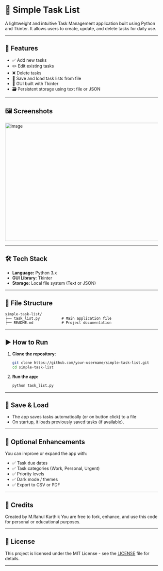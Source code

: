 # 📝 Simple Task List

A lightweight and intuitive Task Management application built using Python and Tkinter. It allows users to create, update, and delete tasks for daily use.

---

## 🚀 Features

* ✅ Add new tasks
* ✏️ Edit existing tasks
* ❌ Delete tasks
* 💾 Save and load task lists from file
* 🎨 GUI built with Tkinter
* 🗃️ Persistent storage using text file or JSON

---

## 🖼️ Screenshots

<img width="888" height="389" alt="image" src="https://github.com/user-attachments/assets/4c1a049c-0a7c-4429-ab7f-09d62a47ec87" />


---

## 🛠️ Tech Stack

* **Language:** Python 3.x
* **GUI Library:** Tkinter
* **Storage:** Local file system (Text or JSON)

---

## 📂 File Structure

```
simple-task-list/
├── task_list.py          # Main application file
├── README.md             # Project documentation
```

---

## ▶️ How to Run

1. **Clone the repository:**

   ```bash
   git clone https://github.com/your-username/simple-task-list.git
   cd simple-task-list
   ```

2. **Run the app:**

   ```bash
   python task_list.py
   ```

---

## 💾 Save & Load

* The app saves tasks automatically (or on button click) to a file 
* On startup, it loads previously saved tasks (if available).

---

## 🧩 Optional Enhancements

You can improve or expand the app with:

* ✅ Task due dates
* ✅ Task categories (Work, Personal, Urgent)
* ✅ Priority levels
* ✅ Dark mode / themes
* ✅ Export to CSV or PDF

---

## 🙌 Credits

Created by M.Rahul Karthik
You are free to fork, enhance, and use this code for personal or educational purposes.

---

## 📃 License

This project is licensed under the MIT License - see the [LICENSE](LICENSE) file for details.

---
